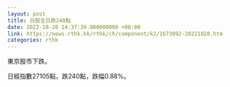 ```yaml
---
layout: post
title: 日股全日跌240點
date: 2022-10-28 14:37:39.000000000 +08:00
link: https://news.rthk.hk/rthk/ch/component/k2/1673092-20221028.htm
categories: rthk
---
```


東京股市下跌。

日經指數27105點，跌240點，跌幅0.88%。
